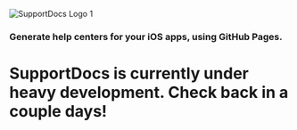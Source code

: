 ![SupportDocs Logo](https://raw.githubusercontent.com/aheze/SupportDocs/main/Assets/SupportDocsSmall.png)
1
### Generate help centers for your iOS apps, using GitHub Pages.

# SupportDocs is currently under heavy development. Check back in a couple days!
